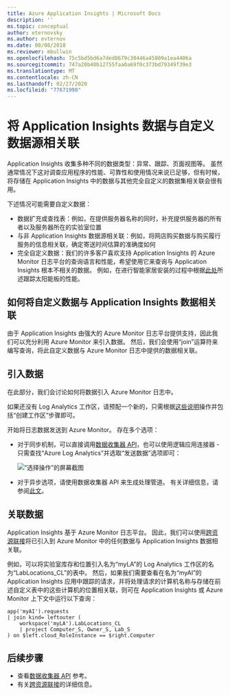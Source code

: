 ```yaml
---
title: Azure Application Insights | Microsoft Docs
description: ''
ms.topic: conceptual
author: eternovsky
ms.author: evternov
ms.date: 08/08/2018
ms.reviewer: mbullwin
ms.openlocfilehash: 75c5bd5bd6a7ded8679c30446a45809a1ea4406a
ms.sourcegitcommit: 747a20b40b12755faa0a69f0c373bd79349f39e3
ms.translationtype: MT
ms.contentlocale: zh-CN
ms.lasthandoff: 02/27/2020
ms.locfileid: "77671998"
---
```

# <a name="correlating-application-insights-data-with-custom-data-sources"></a>将 Application Insights 数据与自定义数据源相关联

Application Insights 收集多种不同的数据类型：异常、跟踪、页面视图等。 虽然通常情况下这对调查应用程序的性能、可靠性和使用情况来说已足够，但有时候，将存储在 Application Insights 中的数据与其他完全自定义的数据集相关联会很有用。

下述情况可能需要自定义数据：

- 数据扩充或查找表：例如，在提供服务器名称的同时，补充提供服务器的所有者以及服务器所在的实验室位置 
- 与非 Application Insights 数据源相关联：例如，将网店购买数据与购买履行服务的信息相关联，确定寄送时间估算的准确度如何 
- 完全自定义数据：我们的许多客户喜欢支持 Application Insights 的 Azure Monitor 日志平台的查询语言和性能，希望使用它来查询与 Application Insights 根本不相关的数据。 例如，在进行智能家居安装的过程中根据[此处](https://www.catapultsystems.com/blogs/using-log-analytics-and-a-special-guest-to-forecast-electricity-generation/)所述跟踪太阳能板的性能。

## <a name="how-to-correlate-custom-data-with-application-insights-data"></a>如何将自定义数据与 Application Insights 数据相关联 

由于 Application Insights 由强大的 Azure Monitor 日志平台提供支持，因此我们可以充分利用 Azure Monitor 来引入数据。 然后，我们会使用“join”运算符来编写查询，将此自定义数据与 Azure Monitor 日志中提供的数据相关联。 

## <a name="ingesting-data"></a>引入数据

在此部分，我们会讨论如何将数据引入 Azure Monitor 日志中。

如果还没有 Log Analytics 工作区，请预配一个新的，只需根据[这些说明](../learn/quick-collect-azurevm.md)操作并包括“创建工作区”步骤即可。

开始将日志数据发送到 Azure Monitor。 存在多个选项：

- 对于同步机制，可以直接调用[数据收集器 API](https://docs.microsoft.com/azure/log-analytics/log-analytics-data-collector-api)，也可以使用逻辑应用连接器 - 只需查找“Azure Log Analytics”并选取“发送数据”选项即可：

  ![“选择操作”的屏幕截图](./media/custom-data-correlation/01-logic-app-connector.png)  

- 对于异步选项，请使用数据收集器 API 来生成处理管道。 有关详细信息，请参阅[此文](https://docs.microsoft.com/azure/log-analytics/log-analytics-create-pipeline-datacollector-api)。

## <a name="correlating-data"></a>关联数据

Application Insights 基于 Azure Monitor 日志平台。 因此，我们可以使用[跨资源联接](https://docs.microsoft.com/azure/log-analytics/log-analytics-cross-workspace-search)将已引入到 Azure Monitor 中的任何数据与 Application Insights 数据相关联。

例如，可以将实验室库存和位置引入名为“myLA”的 Log Analytics 工作区的名为“LabLocations_CL”的表中。 然后，如果我们需要查看在名为“myAI”的 Application Insights 应用中跟踪的请求，并将处理请求的计算机名称与存储在前述自定义表中的这些计算机的位置相关联，则可在 Application Insights 或 Azure Monitor 上下文中运行以下查询：

```
app('myAI').requests
| join kind= leftouter (
    workspace('myLA').LabLocations_CL
    | project Computer_S, Owner_S, Lab_S
) on $left.cloud_RoleInstance == $right.Computer
```

## <a name="next-steps"></a>后续步骤

- 查看[数据收集器 API](https://docs.microsoft.com/azure/log-analytics/log-analytics-data-collector-api) 参考。
- 有关[跨资源联接](https://docs.microsoft.com/azure/log-analytics/log-analytics-cross-workspace-search)的详细信息。
